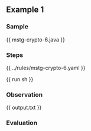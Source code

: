 ## Example 1

### Sample

{{ mstg-crypto-6.java }}

### Steps

{{ ../rules/mstg-crypto-6.yaml }}

{{ run.sh }}

### Observation

{{ output.txt }}

### Evaluation

